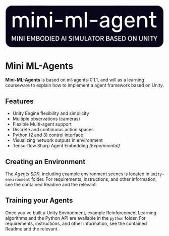<img src="images/mini-ml-agent1.png" align="middle" width="3000"/>

# Mini ML-Agents

**Mini-ML-Agents** is based on ml-agents-0.1.1, and will as a learning courseware to explain how to implement a agent framework based on Unity.



## Features
* Unity Engine flexibility and simplicity
* Multiple observations (cameras)
* Flexible Multi-agent support
* Discrete and continuous action spaces
* Python (2 and 3) control interface
* Visualizing network outputs in environment
* Tensorflow Sharp Agent Embedding _[Experimental]_

## Creating an Environment

The _Agents SDK_, including example environment scenes is located in
`unity-environment` folder. For requirements, instructions, and other
information, see the contained Readme and the relevant.

## Training your Agents

Once you've built a Unity Environment, example Reinforcement Learning
algorithms and the Python API are available in the `python`
folder. For requirements, instructions, and other information, see the
contained Readme and the relevant.
